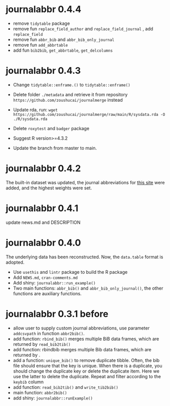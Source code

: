 # journalabbr 0.4.4

- remove `tidytable` package 
- remove fun `replace_field_author` and `replace_field_journal` , add `replace_field`
- remove fun `abbr_bib` and `abbr_bib_only_journal`
- remove fun `add_abbrtable`
- add fun `bib2bib`, `get_abbrtable`, `get_delcolumns`

# journalabbr 0.4.3

- Change `tidytable::enframe.()` to `tidytable::enframe()`

- Delete folder `./metadata` and retrieve it from repository `https://github.com/zoushucai/journalmerge` instead

- Update rda,  run: `wget https://github.com/zoushucai/journalmerge/raw/main/R/sysdata.rda -O ./R/sysdata.rda`

- Delete `roxytest` and `badger` package

- Suggest R version>=4.3.2

- Update the branch from master to main.



# journalabbr 0.4.2

The built-in dataset was updated, the journal abbreviations for [this site](https://woodward.library.ubc.ca/woodward/research-help/journal-abbreviations/#jatop) were added, and the highest weights were set.


# journalabbr 0.4.1

update news.md and DESCRIPTION

# journalabbr 0.4.0

The underlying data has been reconstructed. Now, the `data.table` format is adopted.

- Use `usethis` and `lintr` package to build the R package
- Add `NEWS.md`, `cran-comments.md`
- Add shiny: `journalabbr::run_example()`
- Two main functions: `abbr_bib()` and `abbr_bib_only_journal()`, the other functions are auxiliary functions.






# journalabbr 0.3.1 before

-  allow user to supply custom journal abbreviations, use parameter `addcsvpath` in function `abbr2bib()`.
- add function: `rbind_bib()` merges multiple BiB data frames, which are returned by `read_bib2tib()`
- add function: rbindbib merges multiple Bib data frames, which are returned by .
- add a function: `unique_bib()` to remove duplicate tibble. Often, the bib file should ensure that the key is unique. When there is a duplicate, you should change the duplicate key or delete the duplicate item. Here we use the latter to delete the duplicate. Repeat and filter according to the `keybib` column
- add function: `read_bib2tib()`  and `write_tib2bib()`
- main function: `abbr2bib()`
- add shiny:   `journalabbr::runExample()`




